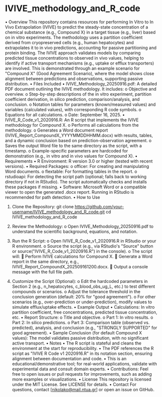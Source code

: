 # IVIVE_methodology_and_R_code
•	Overview
This repository contains resources for performing In Vitro to In Vivo Extrapolation (IVIVE) to predict the steady-state concentration of a chemical substance (e.g., Compound X) in a target tissue (e.g., liver) based on in vitro experiments. The methodology uses a partition coefficient derived from cryopreserved cells (e.g., human hepatocytes) and extrapolates it to in vivo predictions, accounting for passive partitioning and protein binding.
The IVIVE approach validates models by comparing predicted tissue concentrations to observed in vivo values, helping to identify if active transport mechanisms (e.g., uptake or efflux transporters) are involved.
This is demonstrated through an example scenario for "Compound X" (Good Agreement Scenario), where the model shows close alignment between predictions and observations, supporting passive distribution.
•	Files Included
•	IVIVE_Methodology_20250916.pdf: A detailed PDF document outlining the IVIVE methodology. It includes: 
o	Objective and overview.
o	Step-by-step descriptions of the in vitro experiment, partition coefficient derivation, in silico prediction, comparison/analysis, and conclusion.
o	Notation tables for parameters (known/measured values) and variables (calculated values), with corresponding R code symbols.
o	Equations for all calculations.
o	Date: September 16, 2025.
•	IVIVE_R_Code_v1_2020916.R: An R script that implements the IVIVE methodology for Compound X. 
o	Performs all calculations from the methodology.
o	Generates a Word document report (IVIVE_Report_CompoundX_YYYYMMDDHHMM.docx) with results, tables, and a dynamic conclusion based on prediction-observation agreement.
o	Saves the output Word file to the same directory as the script, with a timestamp.
o	Example-specific parameters are hardcoded for demonstration (e.g., in vitro and in vivo values for Compound X).
•	Requirements
•	R Environment: R version 3.0 or higher (tested with recent versions).
•	Required Packages: 
o	officer: For creating and manipulating Word documents.
o	flextable: For formatting tables in the report.
o	rstudioapi: For detecting the script path (optional; falls back to working directory if not in RStudio).
The script automatically checks and installs these packages if missing.
•	Software: Microsoft Word or a compatible viewer to open the generated .docx report. Running in RStudio is recommended for path detection.
•	How to Use
1.	Clone the Repository: 
git clone https://github.com/your-username/IVIVE_methodology_and_R_code.git
cd IVIVE_methodology_and_R_code

2.	Review the Methodology: 
o	Open IVIVE_Methodology_20250916.pdf to understand the scientific background, equations, and notation.
3.	Run the R Script: 
o	Open IVIVE_R_Code_v1_2020916.R in RStudio or your R environment.
o	Source the script (e.g., via RStudio's "Source" button or source("IVIVE_R_Code_v1_2020916.R") in the console).
o	The script will: 
	Perform IVIVE calculations for Compound X.
	Generate a Word report in the same directory, e.g., IVIVE_Report_CompoundX_202509161200.docx.
	Output a console message with the full file path.
4.	Customize the Script (Optional): 
o	Edit the hardcoded parameters in Section 2 (e.g., n_hepatocytes, c_blood_obs_ug_L, etc.) to test different compounds or scenarios.
o	Adjust the tolerance threshold in the conclusion generation (default: 20% for "good agreement").
o	For other scenarios (e.g., over-prediction or under-prediction), modify values to simulate efflux/uptake effects.
•	Example Output
•	Calculations: In vitro partition coefficient, free concentrations, predicted tissue concentration, etc.
•	Report Structure: 
o	Title and objective.
o	Part 1: In vitro results.
o	Part 2: In silico predictions.
o	Part 3: Comparison table (observed vs. predicted), analysis, and conclusion (e.g., "STRONGLY SUPPORTED" for good agreement).
•	Sample Conclusion (for default Compound X values): The model validates passive distribution, with no significant active transport.
•	Notes
•	The R script is stateful and cleans the environment at the start for reproducibility.
•	The PDF references the R script as "IVIVE R Code v1 2020916.R" in its notation section, ensuring alignment between documentation and code.
•	This is an educational/demonstrative tool; for real-world applications, validate with experimental data and consult domain experts.
•	Contributions: Feel free to open issues or pull requests for improvements, such as adding more examples or visualizations.
•	License
This repository is licensed under the MIT License. See LICENSE for details.
•	Contact
For questions, contact [nikolako@mail.ntua.gr] or open an issue on GitHub.

